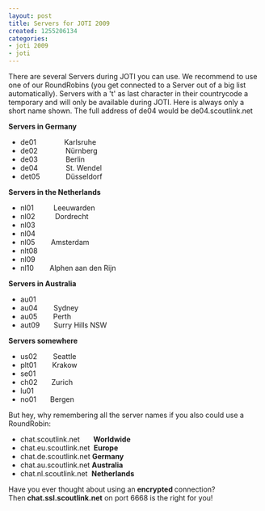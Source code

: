 ```yaml
---
layout: post
title: Servers for JOTI 2009
created: 1255206134
categories:
- joti 2009
- joti
---
```

<p>There are several Servers during JOTI you can use. We recommend to use one of our RoundRobins (you get connected to a Server out of a big list automatically). Servers with a 't' as last character in their countrycode a temporary and will only be available during JOTI. Here is always only a short name shown. The full address of de04 would be de04.scoutlink.net</p>
<p><strong>Servers in Germany</strong></p>
<ul>
    <li>de01&nbsp;&nbsp;&nbsp;&nbsp;&nbsp;&nbsp;&nbsp;&nbsp;&nbsp;&nbsp; &nbsp;&nbsp; Karlsruhe &nbsp;&nbsp;</li>
    <li>de02&nbsp;&nbsp;&nbsp;&nbsp;&nbsp;&nbsp;&nbsp;&nbsp;&nbsp;&nbsp;&nbsp;&nbsp;&nbsp; N&uuml;rnberg</li>
    <li>de03&nbsp;&nbsp;&nbsp;&nbsp;&nbsp;&nbsp;&nbsp;&nbsp;&nbsp;&nbsp;&nbsp;&nbsp;&nbsp; Berlin</li>
    <li>de04&nbsp;&nbsp;&nbsp;&nbsp;&nbsp;&nbsp;&nbsp;&nbsp;&nbsp;&nbsp;&nbsp;&nbsp;&nbsp; St. Wendel</li>
    <li>det05&nbsp;&nbsp;&nbsp;&nbsp;&nbsp;&nbsp;&nbsp;&nbsp;&nbsp;&nbsp;&nbsp;&nbsp; D&uuml;sseldorf<strong><br />
    </strong></li>
</ul>
<p><strong>Servers in the Netherlands</strong></p>
<ul>
    <li>nl01 &nbsp; &nbsp; &nbsp; &nbsp;&nbsp; Leeuwarden &nbsp;</li>
    <li>nl02&nbsp;&nbsp;&nbsp;&nbsp;&nbsp;&nbsp;&nbsp; &nbsp; Dordrecht</li>
    <li>nl03&nbsp;&nbsp;&nbsp;&nbsp;&nbsp;&nbsp;</li>
    <li>nl04&nbsp;&nbsp;&nbsp;&nbsp;&nbsp;&nbsp;&nbsp;&nbsp;&nbsp;&nbsp;</li>
    <li>nl05&nbsp;&nbsp;&nbsp;&nbsp;&nbsp;&nbsp;&nbsp; Amsterdam</li>
    <li>nlt08&nbsp;&nbsp;&nbsp;&nbsp;&nbsp;&nbsp;&nbsp;&nbsp;&nbsp;&nbsp;&nbsp;&nbsp;&nbsp;</li>
    <li>nl09&nbsp;&nbsp;&nbsp;&nbsp;&nbsp;&nbsp;&nbsp;&nbsp;&nbsp;&nbsp;&nbsp;&nbsp;&nbsp;&nbsp;&nbsp;&nbsp;&nbsp;</li>
    <li>nl10&nbsp;&nbsp;&nbsp;&nbsp;&nbsp;&nbsp;&nbsp; Alphen aan den Rijn</li>
</ul>
<p><strong>Servers in Australia</strong></p>
<ul>
    <li>au01&nbsp;&nbsp;&nbsp;&nbsp;&nbsp;&nbsp;&nbsp;&nbsp;&nbsp;&nbsp;&nbsp;&nbsp;&nbsp;&nbsp;&nbsp;&nbsp;&nbsp;&nbsp;&nbsp;</li>
    <li>au04&nbsp;&nbsp;&nbsp;&nbsp;&nbsp;&nbsp;&nbsp; Sydney &nbsp;&nbsp;&nbsp;&nbsp;&nbsp;&nbsp;&nbsp;</li>
    <li>au05&nbsp;&nbsp;&nbsp;&nbsp;&nbsp;&nbsp;&nbsp; Perth</li>
    <li>aut09&nbsp;&nbsp;&nbsp;&nbsp;&nbsp;&nbsp; Surry Hills NSW</li>
</ul>
<p><strong>Servers somewhere</strong></p>
<ul>
    <li>us02&nbsp;&nbsp;&nbsp;&nbsp;&nbsp;&nbsp;&nbsp; Seattle</li>
    <li>plt01&nbsp;&nbsp;&nbsp;&nbsp;&nbsp;&nbsp;&nbsp; Krakow</li>
    <li>se01&nbsp;&nbsp;&nbsp;&nbsp;&nbsp;&nbsp;&nbsp;&nbsp;&nbsp;&nbsp;&nbsp;&nbsp;&nbsp;&nbsp;</li>
    <li>ch02&nbsp;&nbsp;&nbsp;&nbsp;&nbsp;&nbsp; Zurich &nbsp;&nbsp;&nbsp;&nbsp;&nbsp;&nbsp;&nbsp;&nbsp;</li>
    <li>lu01&nbsp;&nbsp;&nbsp;&nbsp;&nbsp;&nbsp;&nbsp;&nbsp;&nbsp;&nbsp;&nbsp;&nbsp;&nbsp;&nbsp;&nbsp;&nbsp;</li>
    <li>no01&nbsp; &nbsp; &nbsp;&nbsp; Bergen</li>
</ul>
<p>But hey, why remembering all the server names if you also could use a RoundRobin:</p>
<ul>
    <li>chat.scoutlink.net&nbsp;&nbsp;&nbsp;&nbsp;&nbsp;&nbsp;<strong> Worldwide</strong></li>
    <li>chat.eu.scoutlink.net&nbsp;<strong> Europe</strong></li>
    <li>chat.de.scoutlink.net <strong>Germany</strong></li>
    <li>chat.au.scoutlink.net <strong>Australia</strong></li>
    <li>chat.nl.scoutlink.net&nbsp; <strong>Netherlands</strong></li>
</ul>
<p>Have you ever thought about using an<strong> encrypted </strong>connection?<br />
Then<strong> chat.ssl.scoutlink.net</strong> on port 6668 is the right for you!</p>
